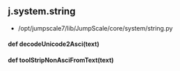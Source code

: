 ## j.system.string

- /opt/jumpscale7/lib/JumpScale/core/system/string.py

#### def decodeUnicode2Asci(text) 

    

#### def toolStripNonAsciFromText(text) 

    


